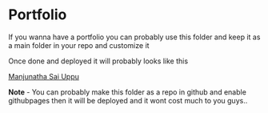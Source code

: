 # Portfolio

If you wanna have a portfolio you can probably use this folder and keep it as a main folder in your repo and customize it

Once done and deployed it will probably looks like this

[Manjunatha Sai Uppu](https://manjunani.github.io/manjunathasaiuppu)

**Note** - You can probably make this folder as a repo in github and enable githubpages then it will be deployed and it wont cost much to you guys..
